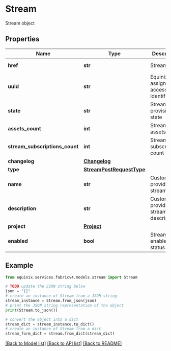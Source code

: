 # Stream

Stream object

## Properties

Name | Type | Description | Notes
------------ | ------------- | ------------- | -------------
**href** | **str** | Stream URI | [optional] [readonly] 
**uuid** | **str** | Equinix-assigned access point identifier | [optional] 
**state** | **str** | Stream provision state | [optional] 
**assets_count** | **int** | Stream assets count | [optional] 
**stream_subscriptions_count** | **int** | Stream subscriptions count | [optional] 
**changelog** | [**Changelog**](Changelog.md) |  | [optional] 
**type** | [**StreamPostRequestType**](StreamPostRequestType.md) |  | [optional] 
**name** | **str** | Customer-provided stream name | [optional] 
**description** | **str** | Customer-provided stream description | [optional] 
**project** | [**Project**](Project.md) |  | [optional] 
**enabled** | **bool** | Stream enabled status | [optional] 

## Example

```python
from equinix.services.fabricv4.models.stream import Stream

# TODO update the JSON string below
json = "{}"
# create an instance of Stream from a JSON string
stream_instance = Stream.from_json(json)
# print the JSON string representation of the object
print(Stream.to_json())

# convert the object into a dict
stream_dict = stream_instance.to_dict()
# create an instance of Stream from a dict
stream_form_dict = stream.from_dict(stream_dict)
```
[[Back to Model list]](../README.md#documentation-for-models) [[Back to API list]](../README.md#documentation-for-api-endpoints) [[Back to README]](../README.md)


